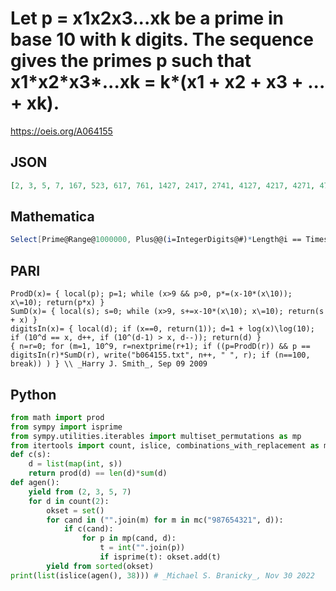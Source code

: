 # Let p \= x1x2x3\.\.\.xk be a prime in base 10 with k digits\. The sequence gives the primes p such that x1\*x2\*x3\*\.\.\.xk \= k\*\(x1 \+ x2 \+ x3 \+ \.\.\. \+ xk\)\.
https://oeis.org/A064155
## JSON
```JSON
[2, 3, 5, 7, 167, 523, 617, 761, 1427, 2417, 2741, 4127, 4217, 4271, 4721, 126241, 126421, 146221, 212461, 216421, 221461, 224611, 226141, 241261, 242161, 246121, 261241, 262411, 264211, 421621, 426211, 621241, 642121, 642211, 1111457, 1111547, 1115417, 1117451]
```
## Mathematica
```Mathematica
Select[Prime@Range@1000000, Plus@@(i=IntegerDigits@#)*Length@i == Times@@i&] (*_Hans Rudolf Widmer_, Jun 13 2024*)
```
## PARI
```PARI
ProdD(x)= { local(p); p=1; while (x>9 && p>0, p*=(x-10*(x\10)); x\=10); return(p*x) }
SumD(x)= { local(s); s=0; while (x>9, s+=x-10*(x\10); x\=10); return(s + x) }
digitsIn(x)= { local(d); if (x==0, return(1)); d=1 + log(x)\log(10); if (10^d == x, d++, if (10^(d-1) > x, d--)); return(d) }
{ n=r=0; for (m=1, 10^9, r=nextprime(r+1); if ((p=ProdD(r)) && p == digitsIn(r)*SumD(r), write("b064155.txt", n++, " ", r); if (n==100, break)) ) } \\ _Harry J. Smith_, Sep 09 2009
```
## Python
```Python
from math import prod
from sympy import isprime
from sympy.utilities.iterables import multiset_permutations as mp
from itertools import count, islice, combinations_with_replacement as mc
def c(s):
    d = list(map(int, s))
    return prod(d) == len(d)*sum(d)
def agen():
    yield from (2, 3, 5, 7)
    for d in count(2):
        okset = set()
        for cand in ("".join(m) for m in mc("987654321", d)):
            if c(cand):
                for p in mp(cand, d):
                    t = int("".join(p))
                    if isprime(t): okset.add(t)
        yield from sorted(okset)
print(list(islice(agen(), 38))) # _Michael S. Branicky_, Nov 30 2022
```
